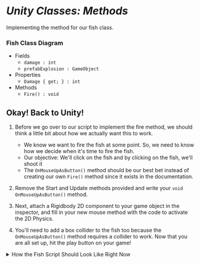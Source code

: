 # ***Unity Classes: Methods***
Implementing the method for our fish class.

### Fish Class Diagram
- Fields
    - `damage : int`
    - `prefabExplosion : GameObject`
- Properties
    - `Damage { get; } : int`
- Methods
    - `Fire() : void`

## Okay! Back to Unity!
1. Before we go over to our script to implement the fire method, we should think a little bit about how we actually want this to work. 
    - We know we want to fire the fish at some point. So, we need to know how we decide when it's time to fire the fish. 
    - Our objective: We'll click on the fish and by clicking on the fish, we'll shoot it
    - The `OnMouseUpAsButton()` method should be our best bet instead of creating our own `Fire()` method since it exists in the documentation.

2. Remove the Start and Update methods provided and write your `void OnMouseUpAsButton()` method.

3. Next, attach a Rigidbody 2D component to your game object in the inspector, and fill in your new mouse method with the code to activate the 2D Physics.

4. You'll need to add a box collider to the fish too because the `OnMouseUpAsButton()` method requires a collider to work. Now that you are all set up, hit the play button on your game!

<details>
<summary> How the Fish Script Should Look Like Right Now </summary>

```C#
public class Fish : MonoBehavior
{
    [SerializedField]
    GameObject prefabExplosion;

    int damage = 100;

    /// <summary>
    /// gets the damage infliced by the fish
    /// </summary>
    public int Damage
    {
        get { return damage; }
    }

    private void OnMouseUpAsButton()
    {
        Rigidbody2D rb2d = GetComponent<Rigidbody2D>();
        rb2d.AddForce(new Vector2(0, 20),
            ForceMode2D.Impulse);
    }
}
```
</details>


